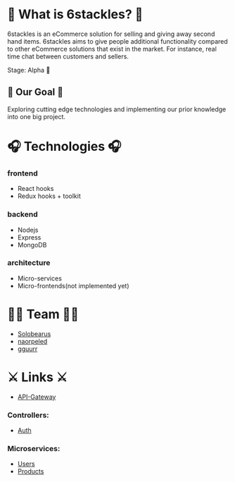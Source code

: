  # 🐙 What is 6stackles? 🐙
6stackles is an eCommerce solution for selling and giving away second hand items.
6stackles aims to give people additional functionality compared to other eCommerce solutions that exist in the market. For instance, real time chat between customers and sellers.

Stage: Alpha 🤖

## 🎯 Our Goal 🎯
Exploring cutting edge technologies and implementing our prior knowledge into one big project.

# 🎧 Technologies 🎧
### frontend
- React hooks
- Redux hooks + toolkit

### backend
- Nodejs
- Express
- MongoDB

### architecture
- Micro-services
- Micro-frontends(not implemented yet)

# 🐱‍💻 Team 🐱‍💻

- [Solobearus](https://github.com/solobearus "Ivan Solobear")
- [naorpeled](https://github.com/naorpeled "Naor Peled")
- [gguurr](https://github.com/gguurr "gguurr")

# ⚔ Links ⚔
- [API-Gateway](https://github.com/Solobearus/6stackles-gateway-api "API Gateway")

### Controllers:
- [Auth](https://github.com/Solobearus/6stackles-auth-controller "Auth controller")

### Microservices:
- [Users](https://github.com/Solobearus/6stackles-users "Users Microservice")
- [Products](https://github.com/Solobearus/6stackles-products "Users Microservice")
